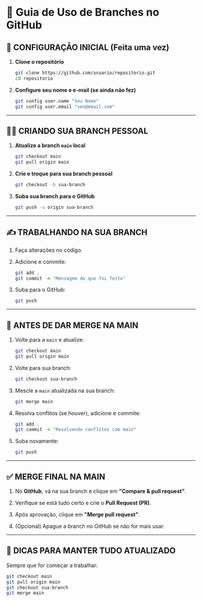 # 📘 Guia de Uso de Branches no GitHub

## 🔧 CONFIGURAÇÃO INICIAL (Feita uma vez)

1. **Clone o repositório**
   ```bash
   git clone https://github.com/usuario/repositorio.git
   cd repositorio
   ```

2. **Configure seu nome e e-mail (se ainda não fez)**
   ```bash
   git config user.name "Seu Nome"
   git config user.email "seu@email.com"
   ```

---

## 🧑‍💻 CRIANDO SUA BRANCH PESSOAL

1. **Atualize a branch `main` local**
   ```bash
   git checkout main
   git pull origin main
   ```

2. **Crie e troque para sua branch pessoal**
   ```bash
   git checkout -b sua-branch
   ```

3. **Suba sua branch para o GitHub**
   ```bash
   git push -u origin sua-branch
   ```

---

## ✍️ TRABALHANDO NA SUA BRANCH

1. Faça alterações no código.

2. Adicione e commite:
   ```bash
   git add .
   git commit -m "Mensagem do que foi feito"
   ```

3. Suba para o GitHub:
   ```bash
   git push
   ```

---

## 🔄 ANTES DE DAR MERGE NA MAIN

1. Volte para a `main` e atualize:
   ```bash
   git checkout main
   git pull origin main
   ```

2. Volte para sua branch:
   ```bash
   git checkout sua-branch
   ```

3. Mescle a `main` atualizada na sua branch:
   ```bash
   git merge main
   ```

4. Resolva conflitos (se houver), adicione e commite:
   ```bash
   git add .
   git commit -m "Resolvendo conflitos com main"
   ```

5. Suba novamente:
   ```bash
   git push
   ```

---

## ✅ MERGE FINAL NA MAIN

1. No **GitHub**, vá na sua branch e clique em **"Compare & pull request"**.

2. Verifique se está tudo certo e crie o **Pull Request (PR)**.

3. Após aprovação, clique em **"Merge pull request"**.

4. (Opcional) Apague a branch no GitHub se não for mais usar.

---

## 🔄 DICAS PARA MANTER TUDO ATUALIZADO

Sempre que for começar a trabalhar:
```bash
git checkout main
git pull origin main
git checkout sua-branch
git merge main
```
